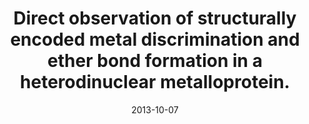 ---
doi: 10.1073/pnas.1304368110
journal: Proceedings of the National Academy of Sciences of the United States of America
title: Direct observation of structurally encoded metal discrimination and ether bond formation in a heterodinuclear metalloprotein.
date: 2013-10-07
authors: Griese, JJ, Roos, K, Cox, N, Shafaat, HS, Branca, RM, Lehtiö, J, Gräslund, A, Lubitz, W, Siegbahn, PE, Högbom, M
---